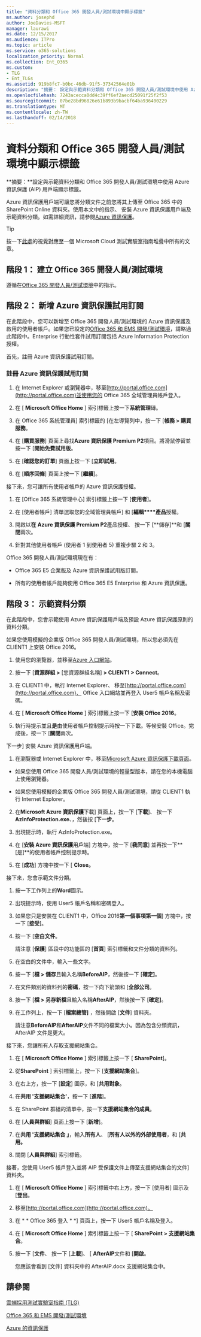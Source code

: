```yaml
---
title: "資料分類和 Office 365 開發人員/測試環境中顯示標籤"
ms.author: josephd
author: JoeDavies-MSFT
manager: laurawi
ms.date: 12/15/2017
ms.audience: ITPro
ms.topic: article
ms.service: o365-solutions
localization_priority: Normal
ms.collection: Ent_O365
ms.custom:
- TLG
- Ent_TLGs
ms.assetid: 919b8fc7-b0bc-46db-91f5-37342564e01b
description: "摘要： 設定與示範資料分類和 Office 365 開發人員/測試環境中使用 Azure 資訊保護 (AIP) 用戶端顯示標籤。"
ms.openlocfilehash: 7243acecca0dd4c39ff6ef2aecd25091f25f2f53
ms.sourcegitcommit: 07be28bd96826e61b893b9bacbf64ba936400229
ms.translationtype: MT
ms.contentlocale: zh-TW
ms.lasthandoff: 02/14/2018
---
```

# <a name="data-classification-and-labeling-in-the-office-365-devtest-environment"></a>資料分類和 Office 365 開發人員/測試環境中顯示標籤

 **摘要：**設定與示範資料分類和 Office 365 開發人員/測試環境中使用 Azure 資訊保護 (AIP) 用戶端顯示標籤。
  
Azure 資訊保護用戶端可讓您將分類文件之前您將其上傳至 Office 365 中的 SharePoint Online 資料夾。使用本文中的指示、 安裝 Azure 資訊保護用戶端及示範資料分類。如需詳細資訊，請參閱[Azure 資訊保護](https://www.microsoft.com/cloud-platform/azure-information-protection)。
  
> [!TIP]
> 按一下[此處](http://aka.ms/catlgstack)的視覺對應至一個 Microsoft Cloud 測試實驗室指南堆疊中所有的文章。
  
## <a name="phase-1-build-out-your-office-365-devtest-environment"></a>階段 1： 建立 Office 365 開發人員/測試環境

遵循在[Office 365 開發人員/測試環境](office-365-dev-test-environment.md)中的指示。
  
## <a name="phase-2-add-the-azure-information-protection-trial-subscription"></a>階段 2： 新增 Azure 資訊保護試用訂閱

在此階段中，您可以新增至 Office 365 開發人員/測試環境的 Azure 資訊保護及啟用的使用者帳戶。如果您已設定的[Office 365 和 EMS 開發/測試環境](http://technet.microsoft.com/library/c76eea86-d4b6-4d35-ad89-341696e89ef7.aspx)，請略過此階段中。Enterprise 行動性套件試用訂閱包括 Azure Information Protection 授權。
  
首先，註冊 Azure 資訊保護試用訂閱。
  
### <a name="sign-up-for-an-azure-information-protection-trial-subscription"></a>註冊 Azure 資訊保護試用訂閱

1. 在 Internet Explorer 或瀏覽器中，移至[http://portal.office.com](http://portal.office.com)並使用您的 Office 365 全域管理員帳戶登入。
    
2. 在 [ **Microsoft Office Home** ] 索引標籤上按一下**系統管理**磚。
    
3. 在 Office 365 系統管理員] 索引標籤的 [在左導覽列中，按一下 [**帳務 > 購買服務**。
    
4. 在 [**購買服務**] 頁面上尋找**Azure 資訊保護 Premium P2**項目。將滑鼠停留並按一下 [**開始免費試用版**。
    
5. 在 [**確認您的訂單**] 頁面上按一下 [**立即試用**。
    
6. 在 [**順序回條**] 頁面上按一下 [**繼續**]。
    
接下來，您可讓所有使用者帳戶的 Azure 資訊保護授權。
  
1. 在 [Office 365 系統管理中心] 索引標籤上按一下 [**使用者**]。
    
2.  在 [使用者帳戶] 清單選取您的全域管理員帳戶] 和 [**編輯****產品**授權。
    
3. 開啟以**在** **Azure 資訊保護 Premium P2**產品授權、 按一下 [**儲存]**和 [**關閉**兩次。
    
4. 針對其他使用者帳戶 (使用者 1 到使用者 5) 重複步驟 2 和 3。
    
Office 365 開發人員/測試環境現在有：
  
- Office 365 E5 企業版及 Azure 資訊保護試用版訂閱。
    
- 所有的使用者帳戶能夠使用 Office 365 E5 Enterprise 和 Azure 資訊保護。
    
## <a name="phase-3-demonstrate-data-classification"></a>階段 3： 示範資料分類

在此階段中，您會示範使用 Azure 資訊保護用戶端及預設 Azure 資訊保護原則的資料分類。
  
如果您使用模擬的企業版 Office 365 開發人員/測試環境，所以您必須先在 CLIENT1 上安裝 Office 2016。
  
1. 使用您的瀏覽器，並移至[Azure 入口網站](http://portal.azure.com)。
    
2. 按一下 [**資源群組 >** [您資源群組名稱] **> CLIENT1 > Connect**。
    
3. 在 CLIENT1 中，執行 Internet Explorer、 移至[http://portal.office.com](http://portal.office.com)、 Office 入口網站並再登入 User5 帳戶名稱及密碼。
    
4. 在 [ **Microsoft Office Home** ] 索引標籤上按一下 [**安裝 Office 2016**。
    
5. 執行時提示並且**是**由使用者帳戶控制提示時按一下下載。等候安裝 Office。完成後，按一下 [**關閉**兩次。
    
下一步] 安裝 Azure 資訊保護用戶端。
  
1. 在瀏覽器或 Internet Explorer 中，移至[Microsoft Azure 資訊保護下載頁面](https://www.microsoft.com/download/details.aspx?id=53018)。
    
  - 如果您使用 Office 365 開發人員/測試環境的輕量型版本，請在您的本機電腦上使用瀏覽器。
    
  - 如果您使用模擬的企業版 Office 365 開發人員/測試環境，請從 CLIENT1 執行 Internet Explorer。
    
2. 在**Microsoft Azure 資訊保護**下載] 頁面上，按一下 [**下載**]、 按一下**AzInfoProtection.exe**、，然後按 [**下一步**。
    
3. 出現提示時，執行 AzInfoProtection.exe。
    
4. 在 [**安裝 Azure 資訊保護**用戶端] 方塊中，按一下 [**我同意**] 並再按一下**[是]**的使用者帳戶控制提示時。
    
5. 在 [**成功**] 方塊中按一下 [ **Close。**
    
接下來，您會示範文件分類。
  
1. 按一下工作列上的**Word**圖示。
    
2. 出現提示時，使用 User5 帳戶名稱和密碼登入。
    
3. 如果您只是安裝在 CLIENT1 中，Office 2016**第一個事項第一個**] 方塊中，按一下 [**接受**]。
    
4. 按一下 [**空白文件**。 
    
    請注意 [**保護**] 區段中的功能區的 [**首頁**] 索引標籤和文件分類的資料列。
    
5. 在空白的文件中，輸入一些文字。
    
6. 按一下 [**檔 > 儲存**且輸入名稱**BeforeAIP**，然後按一下 [**確定]**。 
    
7. 在文件類別的資料列的**密碼**，按一下向下箭頭和 [**全部公司**。
    
8. 按一下 [**檔 > 另存新檔**且輸入名稱**AfterAIP**，然後按一下 [**確定]**。
    
9. 在工作列上，按一下 [**檔案總管]** ，然後開啟 [**文件**] 資料夾。
    
    請注意**BeforeAIP**和**AfterAIP**文件不同的檔案大小。因為包含分類資訊，AfterAIP 文件是更大。
    
接下來，您讓所有人存取支援網站集合。
  
1. 在 [ **Microsoft Office Home** ] 索引標籤上按一下 [ **SharePoint**]。
    
2. 從**SharePoint** ] 索引標籤上，按一下 [**支援網站集合**]。
    
3. 在右上方，按一下 [**設定**] 圖示，和 [**共用對象**。
    
4. 在**共用 '支援網站集合'**，按一下 [**進階**]。
    
5. 在 SharePoint 群組的清單中，按一下**支援網站集合的成員**。
    
6. 在 [**人員與群組**] 頁面上按一下 [**新增**]。
    
7. 在**共用 '支援網站集合 」**，輸入**所有人**、 [**所有人以外的外部使用者**，和 [**共用。**
    
8. 關閉 [**人員與群組**] 索引標籤。
    
接著，您使用 User5 帳戶登入並將 AIP 受保護文件上傳至支援網站集合的文件] 資料夾。
  
1. 在 [ **Microsoft Office Home** ] 索引標籤中右上方，按一下 [使用者] 圖示及 [**登出**。
    
2. 移至[http://portal.office.com](http://portal.office.com)。
    
3. 在 * * Office 365 登入 * *] 頁面上，按一下 User5 帳戶名稱及登入。
    
4. 在 [ **Microsoft Office Home** ] 索引標籤上按一下 [ **SharePoint > 支援網站集合**。
    
5. 按一下 [**文件**、 按一下 [**上載**]、 [ **AfterAIP**文件和 [**開啟**。
    
    您應該會看到 [文件] 資料夾中的 AfterAIP.docx 支援網站集合中。
    
## <a name="see-also"></a>請參閱

[雲端採用測試實驗室指南 (TLG)](cloud-adoption-test-lab-guides-tlgs.md)

[Office 365 和 EMS 開發/測試環境](http://technet.microsoft.com/library/c76eea86-d4b6-4d35-ad89-341696e89ef7.aspx)
  
[Azure 的資訊保護](https://www.microsoft.com/cloud-platform/azure-information-protection)


